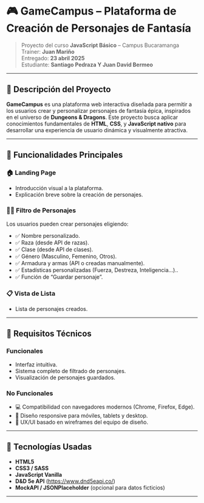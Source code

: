 # 🎮 GameCampus – Plataforma de Creación de Personajes de Fantasía

> Proyecto del curso **JavaScript Básico** – Campus Bucaramanga  
> Trainer: **Juan Mariño**  
> Entregado: **23 abril 2025**  
> Estudiante: **Santiago Pedraza Y Juan David Bermeo** 

---

## 📜 Descripción del Proyecto

**GameCampus** es una plataforma web interactiva diseñada para permitir a los usuarios crear y personalizar personajes de fantasía épica, inspirados en el universo de **Dungeons & Dragons**. Este proyecto busca aplicar conocimientos fundamentales de **HTML**, **CSS**, y **JavaScript nativo** para desarrollar una experiencia de usuario dinámica y visualmente atractiva.

---

## 🚀 Funcionalidades Principales

### 🏠 Landing Page
- Introducción visual a la plataforma.
- Explicación breve sobre la creación de personajes.

### 🧙‍♂️ Filtro de Personajes
Los usuarios pueden crear personajes eligiendo:
- ✅ Nombre personalizado.
- ✅ Raza (desde API de razas).
- ✅ Clase (desde API de clases).
- ✅ Género (Masculino, Femenino, Otros).
- ✅ Armadura y armas (API o creadas manualmente).
- ✅ Estadísticas personalizadas (Fuerza, Destreza, Inteligencia...)..
- ✅ Función de “Guardar personaje”.

### 📋 Vista de Lista
- Lista de personajes creados.

---

## 🧩 Requisitos Técnicos

### Funcionales
- Interfaz intuitiva.
- Sistema completo de filtrado de personajes.
- Visualización de personajes guardados.

### No Funcionales
- 💻 Compatibilidad con navegadores modernos (Chrome, Firefox, Edge).
- 📱 Diseño responsive para móviles, tablets y desktop.
- 🧠 UX/UI basado en wireframes del equipo de diseño.

---

## 🧪 Tecnologías Usadas

- **HTML5**
- **CSS3 / SASS**
- **JavaScript Vanilla**
- **D&D 5e API** (https://www.dnd5eapi.co/)
- **MockAPI / JSONPlaceholder** (opcional para datos ficticios)

---

